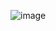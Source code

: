 ![image](https://github.com/datuio093/TimDoThatLac/assets/54504119/ba90ca64-2344-4419-b601-421aafe0351b)

